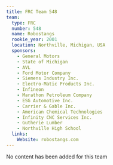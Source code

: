 ```yaml
---
title: FRC Team 548
team:
  type: FRC
  number: 548
  name: Robostangs
  rookie_year: 2001
  location: Northville, Michigan, USA
  sponsors:
    - General Motors
    - State of Michigan
    - AVL
    - Ford Motor Company
    - Siemens Industry Inc.
    - Electro-Matic Products Inc.
    - Infineon
    - Marathon Petroleum Company
    - ESG Automotive Inc.
    - Carrier & Gable Inc.
    - American Chemical Technologies
    - Infinity CNC Services Inc.
    - Gutherie Lumber
    - Northville High School
  links:
    Website: robostangs.com
---
```

No content has been added for this team
